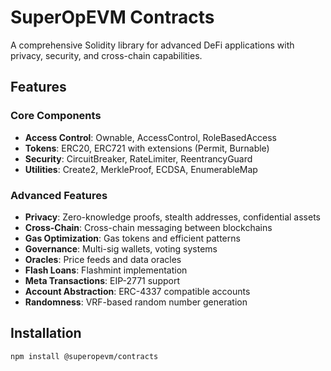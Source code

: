 # SuperOpEVM Contracts

A comprehensive Solidity library for advanced DeFi applications with privacy, security, and cross-chain capabilities.

## Features

### Core Components
- **Access Control**: Ownable, AccessControl, RoleBasedAccess
- **Tokens**: ERC20, ERC721 with extensions (Permit, Burnable)
- **Security**: CircuitBreaker, RateLimiter, ReentrancyGuard
- **Utilities**: Create2, MerkleProof, ECDSA, EnumerableMap

### Advanced Features
- **Privacy**: Zero-knowledge proofs, stealth addresses, confidential assets
- **Cross-Chain**: Cross-chain messaging between blockchains
- **Gas Optimization**: Gas tokens and efficient patterns
- **Governance**: Multi-sig wallets, voting systems
- **Oracles**: Price feeds and data oracles
- **Flash Loans**: Flashmint implementation
- **Meta Transactions**: EIP-2771 support
- **Account Abstraction**: ERC-4337 compatible accounts
- **Randomness**: VRF-based random number generation

## Installation

```bash
npm install @superopevm/contracts
